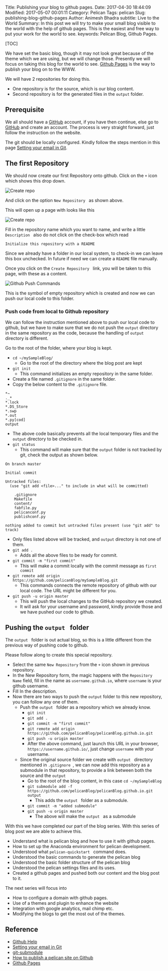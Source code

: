 Title: Publishing your blog to github pages.
Date: 2017-04-30 18:44:09
Modified: 2017-05-07 00:01:11
Category: Pelican
Tags: pelican
Slug: publishing-blog-github-pages
Author: Animesh Bhadra
subtitle: Live to the World
Summary: In this post we will try to make your small blog visible to the world with the help of github pages. This is the easiest and free way to put your work for the world to see.
keywords: Pelican Blog, Github Pages.

[TOC]

We have set the basic blog, though it may not look great because of the theme which we are using, but we will change those. Presently we will focus on taking this blog for the world to see. [Github Pages](https://pages.github.com/ "GitHub Pages") is the way to publish your blog on to the WWW.

We will have 2 repositories for doing this.

* One repository is for the source, which is our blog content.
* Second repository is for the generated files in the `output` folder.


## Prerequisite ##
We all should have a [GitHub](https://github.com/) account, if you have then continue, else go to [GitHub](https://github.com/) and create an account. The process is very straight forward, just follow the instruction on the website.

The git should be locally configured. Kindly follow the steps mention in this page [Setting your email in Git](https://help.github.com/articles/setting-your-email-in-git/).

## The first Repository ##

We should now create our first Repository onto github. Click on the `+` icon which shows this drop down.

![Create repo]({filename}../../images/githubAccount/createRepo.png "The create repo link")

And click on the option `New Repository ` as shown above.

This will open up a page with looks like this

![Create repo]({filename}../../images/githubAccount/createRepoForm.png "The create repo form")

Fill in the repository name which you want to name, and write a little `Description ` also do not click on the check-box which read

`Initialize this repository with a README`

Since we already have a folder in our local system, to check-in we can leave this box unchecked. In future if need we can create a `README` file manually.

Once you click on the `Create Repository ` link, you will be taken to this page, with these as a content.

![Github Push Commands]({filename}../../images/githubAccount/commandsGitHub2Push.png "The Github push commands")


This is the symbol of empty repository which is created and now we can push our local code to this folder.

### Push code from local to Github repository ###

We can follow the instruction mentioned above to push our local code to github, but we have to make sure that we do not push the `output` directory in the same repository as the code, because the handling of `output` directory is different.

Go to the root of the folder, where your blog is kept.

* `cd ~/mySampleBlog/`
    - Go to the root of the directory where the blog post are kept
* `git init`
    - This command initializes an empty repository in the same folder.
* Create a file named `.gitignore` in the same folder.
* Copy the below content to the `.gitignore` file.

````shell
*~
._*
*.lock
*.DS_Store
*.swp
*.out
*.py[cod]
output
````

* The above code basically prevents all the local temporary files and the `output` directory to be checked in.
* `git status`
    - This command will make sure that the `output` folder is not tracked by git, check the output as shown below.

````shell
On branch master

Initial commit

Untracked files:
  (use "git add <file>..." to include in what will be committed)

    .gitignore
    Makefile
    content/
    fabfile.py
    pelicanconf.py
    publishconf.py

nothing added to commit but untracked files present (use "git add" to track)

````
* Only files listed above will be tracked, and `output` directory is not one of them.
* `git add .`
    - Adds all the above files to be ready for commit.
* `git commit -m "first commit"`
    - This will make a commit locally with the commit message as `first commit`
* `git remote add origin https://github.com/pelicanBlog/mySampleBlog.git`
    - This commands connects the remote repository of github with our local code. The URL might be different for you.
* `git push -u origin master`
    - This will push the local changes to the GitHub repository we created.
    - It will ask for your username and password, kindly provide those and we have pushed our code to github.

## Pushing the `output ` folder ##

The `output ` folder is out actual blog, so this is a little different from the previous way of pushing code to github.

Please follow along to create this special repository.

* Select the same `New Repository` from the `+` icon shown in previous repository.
* In the New Repository form, the magic happens with the `Repository Name` field, fill in the name as `username.github.io`, where `username` is your github username.
* Fill In the description.
* Now there are two ways to push the `output` folder to this new repository, you can follow any one of them.
    - Push the `output ` folder as a repository which we already know.
        + `git init`
        + `git add .`
        + `git commit -m "first commit"`
        + `git remote add origin https://github.com/pelicanBlog/pelicanBlog.github.io.git`
        + `git push -u origin master`
        + After the above command, just launch this URL in your browser, `https://username.github.io/`, just change `username` with your username.
    - Since the original source folder we create with `output ` directory mentioned in `.gitignore `, we can now add this repository as a submodule in that repository, to provide a link between both the source and the `output`
        + Go to the root of the blog content, in this case `cd ~/mySampleBlog`
        + `git submodule add -f https://github.com/pelicanBlog/pelicanBlog.github.io.git output`
            * This adds the `output ` folder as a submodule.
        + `git commit -m "added submodule"`
        + `git push -u origin master`
            * The above will make the `output ` as a submodule

With this we have completed our part of the blog series. With this series of blog post we are able to achieve this.

* Understand what is pelican blog and how to use it with github pages.
* How to set up the Anaconda environment for pelican development.
* Understood what `pelican-quickstart ` command does.
* Understood the basic commands to generate the pelican blog
* Understood the basic folder structure of the pelican blog
* Understood the pelican settings files and its uses.
* Created a github pages and pushed both our content and the blog post to it.


The next series will focus into

* How to configure a domain with github pages.
* Use of a themes and plugin to enhance the website
* Integration with google analytics, mail chimp etc.
* Modifying the blogs to get the most out of the themes.


## Reference ##

* [Github Help](https://help.github.com/categories/setup/)
* [Setting your email in Git](https://help.github.com/articles/setting-your-email-in-git/)
* [git-submodule ](https://git-scm.com/docs/git-submodule)
* [How to publish a pelican site on Github ](http://hernantz.github.io/how-to-publish-a-pelican-site-on-github.html)
* [Github Pages](https://pages.github.com/)

